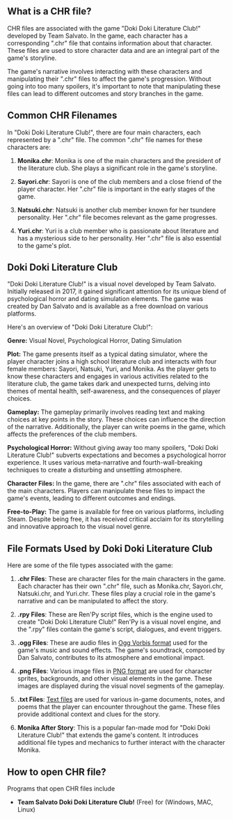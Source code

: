 ## What is a CHR file?

CHR files are associated with the game "Doki Doki Literature Club!" developed by Team Salvato. In the game, each character has a corresponding ".chr" file that contains information about that character. These files are used to store character data and are an integral part of the game's storyline.

The game's narrative involves interacting with these characters and manipulating their ".chr" files to affect the game's progression. Without going into too many spoilers, it's important to note that manipulating these files can lead to different outcomes and story branches in the game.

## Common CHR Filenames

In "Doki Doki Literature Club!", there are four main characters, each represented by a ".chr" file. The common ".chr" file names for these characters are:

1.  **Monika.chr**: Monika is one of the main characters and the president of the literature club. She plays a significant role in the game's storyline.
    
2.  **Sayori.chr**: Sayori is one of the club members and a close friend of the player character. Her ".chr" file is important in the early stages of the game.
    
3.  **Natsuki.chr**: Natsuki is another club member known for her tsundere personality. Her ".chr" file becomes relevant as the game progresses.
    
4.  **Yuri.chr**: Yuri is a club member who is passionate about literature and has a mysterious side to her personality. Her ".chr" file is also essential to the game's plot.

## Doki Doki Literature Club

"Doki Doki Literature Club!" is a visual novel developed by Team Salvato. Initially released in 2017, it gained significant attention for its unique blend of psychological horror and dating simulation elements. The game was created by Dan Salvato and is available as a free download on various platforms.

Here's an overview of "Doki Doki Literature Club!":

**Genre:** Visual Novel, Psychological Horror, Dating Simulation

**Plot:** The game presents itself as a typical dating simulator, where the player character joins a high school literature club and interacts with four female members: Sayori, Natsuki, Yuri, and Monika. As the player gets to know these characters and engages in various activities related to the literature club, the game takes dark and unexpected turns, delving into themes of mental health, self-awareness, and the consequences of player choices.

**Gameplay:** The gameplay primarily involves reading text and making choices at key points in the story. These choices can influence the direction of the narrative. Additionally, the player can write poems in the game, which affects the preferences of the club members.

**Psychological Horror:** Without giving away too many spoilers, "Doki Doki Literature Club!" subverts expectations and becomes a psychological horror experience. It uses various meta-narrative and fourth-wall-breaking techniques to create a disturbing and unsettling atmosphere.

**Character Files:** In the game, there are ".chr" files associated with each of the main characters. Players can manipulate these files to impact the game's events, leading to different outcomes and endings.

**Free-to-Play:** The game is available for free on various platforms, including Steam. Despite being free, it has received critical acclaim for its storytelling and innovative approach to the visual novel genre.

## File Formats Used by Doki Doki Literature Club

Here are some of the file types associated with the game:

1.  **.chr Files**: These are character files for the main characters in the game. Each character has their own ".chr" file, such as Monika.chr, Sayori.chr, Natsuki.chr, and Yuri.chr. These files play a crucial role in the game's narrative and can be manipulated to affect the story.
    
2.  **.rpy Files**: These are Ren'Py script files, which is the engine used to create "Doki Doki Literature Club!" Ren'Py is a visual novel engine, and the ".rpy" files contain the game's script, dialogues, and event triggers.
    
3.  **.ogg Files**: These are audio files in [Ogg Vorbis format](/audio/ogg/) used for the game's music and sound effects. The game's soundtrack, composed by Dan Salvato, contributes to its atmosphere and emotional impact.
    
4.  **.png Files**: Various image files in [PNG format](/image/png/) are used for character sprites, backgrounds, and other visual elements in the game. These images are displayed during the visual novel segments of the gameplay.
    
5.  **.txt Files**: [Text files](/word-processing/txt/) are used for various in-game documents, notes, and poems that the player can encounter throughout the game. These files provide additional context and clues for the story.
    
6.  **Monika After Story**: This is a popular fan-made mod for "Doki Doki Literature Club!" that extends the game's content. It introduces additional file types and mechanics to further interact with the character Monika.

## How to open CHR file?

Programs that open CHR files include

- **Team Salvato Doki Doki Literature Club!** (Free) for (Windows, MAC, Linux)

